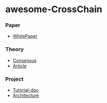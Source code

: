 # awesome-CrossChain
### Paper 
* [WhitePaper](/Paper/WhitePaper)
### Theory
* [Consensus]()
* [Article]()
### Project
* [Tutorial-doc]()
* [Architecture]()


